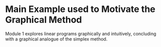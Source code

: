 # Main Example used to Motivate the Graphical Method

Module 1 explores linear programs graphically and intuitively, concluding with a graphical analogue of the simplex method. 
